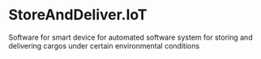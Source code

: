 # StoreAndDeliver.IoT
Software for smart device for automated software system for storing and delivering cargos under certain environmental conditions
